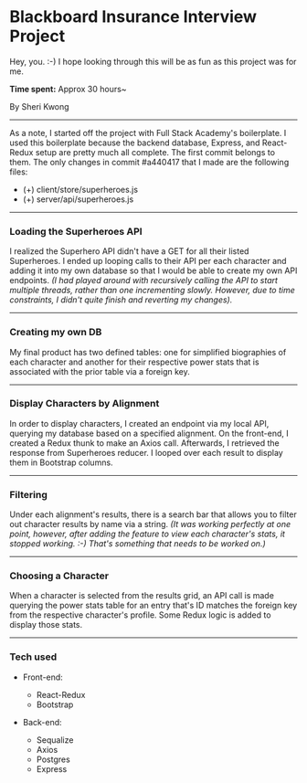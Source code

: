 # Blackboard Insurance Interview Project
Hey, you. :-) I hope looking through this will be as fun as this project was for me.

**Time spent:** Approx 30 hours~

By Sheri Kwong

***
As a note, I started off the project with Full Stack Academy's boilerplate. I used this boilerplate because the backend database, Express, and React-Redux setup are pretty much all complete. The first commit belongs to them. The only changes in commit #a440417 that I made are the following files:
- (+) client/store/superheroes.js
- (+) server/api/superheroes.js
***
### Loading the Superheroes API
I realized the Superhero API didn't have a GET for all their listed Superheroes. I ended up looping calls to their API per each character and adding it into my own database so that I would be able to create my own API endpoints. *(I had played around with recursively calling the API to start multiple threads, rather than one incrementing slowly. However, due to time constraints, I didn't quite finish and reverting my changes).*
***
### Creating my own DB
My final product has two defined tables: one for simplified biographies of each character and another for their respective power stats that is associated with the prior table via a foreign key.
***
### Display Characters by Alignment
In order to display characters, I created an endpoint via my local API, querying my database based on a specified alignment. On the front-end, I created a Redux thunk to make an Axios call. Afterwards, I retrieved the response from Superheroes reducer. I looped over each result to display them in Bootstrap columns.
***
### Filtering
Under each alignment's results, there is a search bar that allows you to filter out character results by name via a string. *(It was working perfectly at one point, however, after adding the feature to view each character's stats, it stopped working. :-) That's something that needs to be worked on.)*
***
### Choosing a Character
When a character is selected from the results grid, an API call is made querying the power stats table for an entry that's ID matches the foreign key from the respective character's profile. Some Redux logic is added to display those stats.
***
### Tech used
* Front-end:
    * React-Redux
    * Bootstrap


* Back-end:
    * Sequalize
    * Axios
    * Postgres
    * Express

